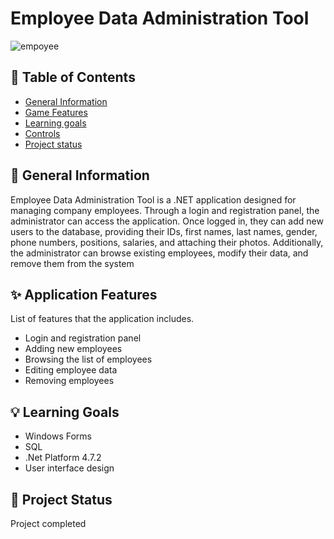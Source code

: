 # Employee Data Administration Tool


![empoyee](https://github.com/ZuzRad/Employee-Data-Administration-Tool/assets/107064508/3b8a7fea-43ae-4555-b98c-19b81be26f33)

## 📖 Table of Contents
* [General Information](https://github.com/ZuzRad/Employee-Data-Administration-Tool#-general-information)
* [Game Features](https://github.com/ZuzRad/Employee-Data-Administration-ToolI#-game-features)
* [Learning goals](https://github.com/ZuzRad/Employee-Data-Administration-Tool#-learning-goals)
* [Controls](https://github.com/ZuzRad/Employee-Data-Administration-Tool#-controls)
* [Project status](https://github.com/ZuzRad/Employee-Data-Administration-Tool#-project-status)

## 📝 General Information
Employee Data Administration Tool is a .NET application designed for managing company employees. Through a login and registration panel, the administrator can access the application. Once logged in, they can add new users to the database, providing their IDs, first names, last names, gender, phone numbers, positions, salaries, and attaching their photos. Additionally, the administrator can browse existing employees, modify their data, and remove them from the system
## ✨ Application Features
List of features that the application includes.
- Login and registration panel
- Adding new employees
- Browsing the list of employees
- Editing employee data
- Removing employees

## 💡 Learning Goals
- Windows Forms
- SQL
- .Net Platform 4.7.2
- User interface design



## 🌱 Project Status
Project completed
